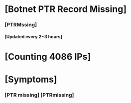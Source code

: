 # [Botnet PTR Record Missing]
### [PTRMssing]
#### [Updated every 2~3 hours]

# [Counting 4086 IPs]

# [Symptoms] 
###   [PTR missing] [PTRmissing]
